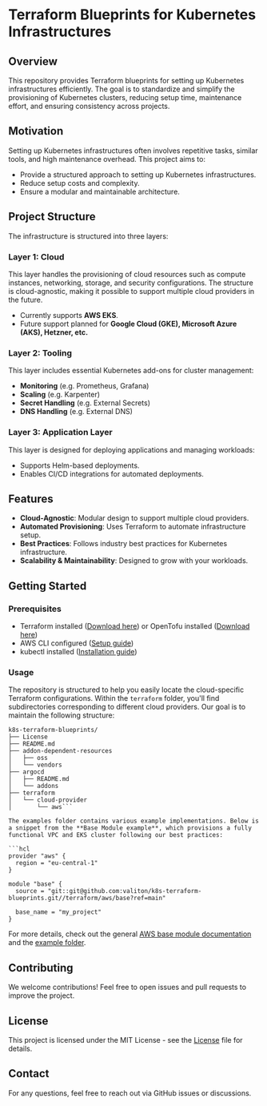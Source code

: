 # Terraform Blueprints for Kubernetes Infrastructures

## Overview

This repository provides Terraform blueprints for setting up Kubernetes infrastructures efficiently. The goal is to standardize and simplify the provisioning of Kubernetes clusters, reducing setup time, maintenance effort, and ensuring consistency across projects.

## Motivation

Setting up Kubernetes infrastructures often involves repetitive tasks, similar tools, and high maintenance overhead. This project aims to:

- Provide a structured approach to setting up Kubernetes infrastructures.
- Reduce setup costs and complexity.
- Ensure a modular and maintainable architecture.

## Project Structure

The infrastructure is structured into three layers:

### **Layer 1: Cloud**

This layer handles the provisioning of cloud resources such as compute instances, networking, storage, and security configurations. The structure is cloud-agnostic, making it possible to support multiple cloud providers in the future.

- Currently supports **AWS EKS**.
- Future support planned for **Google Cloud (GKE), Microsoft Azure (AKS), Hetzner, etc.**

### **Layer 2: Tooling**

This layer includes essential Kubernetes add-ons for cluster management:

- **Monitoring** (e.g. Prometheus, Grafana)
- **Scaling** (e.g. Karpenter)
- **Secret Handling** (e.g. External Secrets)
- **DNS Handling** (e.g. External DNS)

### **Layer 3: Application Layer**

This layer is designed for deploying applications and managing workloads:

- Supports Helm-based deployments.
- Enables CI/CD integrations for automated deployments.

## Features

- **Cloud-Agnostic**: Modular design to support multiple cloud providers.
- **Automated Provisioning**: Uses Terraform to automate infrastructure setup.
- **Best Practices**: Follows industry best practices for Kubernetes infrastructure.
- **Scalability & Maintainability**: Designed to grow with your workloads.

## Getting Started

### Prerequisites

- Terraform installed ([Download here](https://www.terraform.io/downloads.html)) or OpenTofu installed ([Download here](https://opentofu.org/docs/intro/install/]))
- AWS CLI configured ([Setup guide](https://docs.aws.amazon.com/cli/latest/userguide/install-cliv2.html))
- kubectl installed ([Installation guide](https://kubernetes.io/docs/tasks/tools/))

### Usage

The repository is structured to help you easily locate the cloud-specific Terraform configurations. Within the `terraform` folder, you'll find subdirectories corresponding to different cloud providers. Our goal is to maintain the following structure:

```
k8s-terraform-blueprints/
├── License
├── README.md
├── addon-dependent-resources
│   ├── oss
│   └── vendors
├── argocd
│   ├── README.md
│   └── addons
├── terraform
│   └── cloud-provider
│       └── aws```

The examples folder contains various example implementations. Below is a snippet from the **Base Module example**, which provisions a fully functional VPC and EKS cluster following our best practices:

```hcl
provider "aws" {
  region = "eu-central-1"
}

module "base" {
  source = "git::git@github.com:valiton/k8s-terraform-blueprints.git//terraform/aws/base?ref=main"
 
  base_name = "my_project"
}
```

For more details, check out the general [AWS base module documentation](./terraform/cloud-provider/aws/base/) and the [example folder](./terraform/cloud-provider/aws/examples/).

## Contributing

We welcome contributions! Feel free to open issues and pull requests to improve the project.

## License

This project is licensed under the MIT License - see the [License](License) file for details.

## Contact

For any questions, feel free to reach out via GitHub issues or discussions.

